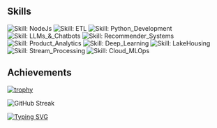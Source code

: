 <!-- Skills with badges -->
## Skills
![Skill: NodeJs](https://img.shields.io/badge/NodeJs-Intermediate-green)
![Skill: ETL](https://img.shields.io/badge/ETL-Intermediate-green)
![Skill: Python_Development](https://img.shields.io/badge/Python_Development-Intermediate-green)
![Skill: LLMs_&_Chatbots](https://img.shields.io/badge/_Chatbots-Intermediate-green)
![Skill: Recommender_Systems](https://img.shields.io/badge/Recommender_Systems-Intermediate-green)
![Skill: Product_Analytics](https://img.shields.io/badge/Product_Analytics-Intermediate-green)
![Skill: Deep_Learning](https://img.shields.io/badge/Deep_Learning-Beginner-green)
![Skill: LakeHousing](https://img.shields.io/badge/LakeHousing-Beginner-green)
![Skill: Stream_Processing](https://img.shields.io/badge/Stream_Processing-Beginner-green)
![Skill: Cloud_MLOps](https://img.shields.io/badge/Cloud_MLOps-Beginner-green)

<!-- Trophy -->
## Achievements
[![trophy](https://github-profile-trophy.vercel.app/?username=Usaid-Bin-Rehan&r&title=Stars,Repositories,Commits,Issues,PullRequest,MultiLanguage&theme=matrix)](https://github.com/ryo-ma/github-profile-trophy)

<!-- GitHub Streaks -->
![GitHub Streak](https://github-readme-streak-stats.herokuapp.com/?user=Usaid-Bin-Rehan&theme=tokyonight)

<!-- Typing SVG -->
[![Typing SVG](https://readme-typing-svg.demolab.com/?lines=MVP+Open-Source+Contributions+below:&color=%232ecc71)](https://git.io/typing-svg)
